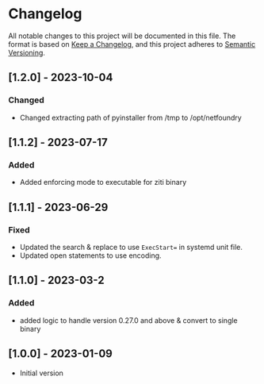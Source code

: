 # Changelog

All notable changes to this project will be documented in this file. The format is based on [Keep a Changelog](https://keepachangelog.com/en/1.0.0/), and this project adheres to [Semantic Versioning](https://semver.org/spec/v2.0.0.html).

## [1.2.0] - 2023-10-04

### Changed

- Changed extracting path of pyinstaller from /tmp to /opt/netfoundry


## [1.1.2] - 2023-07-17

### Added

- Added enforcing mode to executable for ziti binary

## [1.1.1] - 2023-06-29

### Fixed

- Updated the search & replace to use `ExecStart=` in systemd unit file.
- Updated open statements to use encoding.

## [1.1.0] - 2023-03-2

### Added 

- added logic to handle version 0.27.0 and above & convert to single binary 


## [1.0.0] - 2023-01-09

- Initial version
